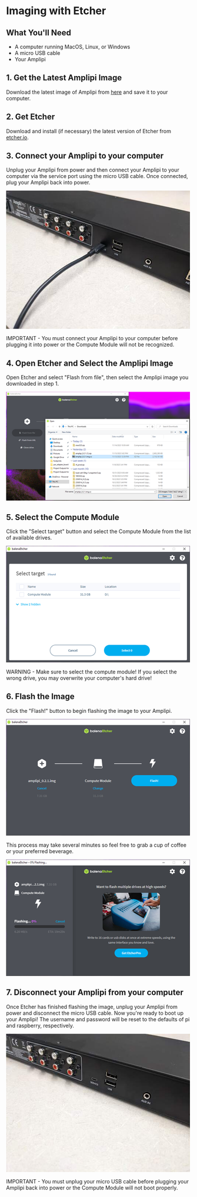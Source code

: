 # Imaging with Etcher

## What You'll Need
  * A computer running MacOS, Linux, or Windows
  * A micro USB cable
  * Your Amplipi

## 1. Get the Latest Amplipi Image
  Download the latest image of Amplipi from [here](https://drive.google.com/file/d/1VHQhHivWCNVwmHukqtjjWu322Nxu_iDp/view) and save it to your computer.

## 2. Get Etcher
Download and install (if necessary) the latest version of Etcher from [etcher.io](https://etcher.io/).

## 3. Connect your Amplipi to your computer
  Unplug your Amplipi from power and then connect your Amplipi to your computer via the service port using the micro USB cable. Once connected, plug your Amplipi back into power.

  ![connected to service port](imgs/flashing/plugged_sp.jpg)

  IMPORTANT - You must connect your Amplipi to your computer before plugging it into power or the Compute Module will not be recognized.

## 4. Open Etcher and Select the Amplipi Image
  Open Etcher and select "Flash from file", then select the Amplipi image you downloaded in step 1.

 ![selecting image](imgs/flashing/image.png)

## 5. Select the Compute Module
  Click the "Select target" button and select the Compute Module from the list of available drives.

  ![selecting device](imgs/flashing/device.png)

  WARNING -  Make sure to select the compute module! If you select the wrong drive, you may overwrite your computer's hard drive!

## 6. Flash the Image
  Click the "Flash!" button to begin flashing the image to your Amplipi.

  ![ready to flash](imgs/flashing/ready.png)

  This process may take several minutes so feel free to grab a cup of coffee or your preferred beverage.

![flashing](imgs/flashing/flashing.png)

## 7. Disconnect your Amplipi from your computer
  Once Etcher has finished flashing the image, unplug your Amplipi from power and disconnect the micro USB cable. Now you're ready to boot up your Amplipi! The username and password will be reset to the defaults of pi and raspberry, respectively.

  ![unplugged from service port](imgs/flashing/unplugged_sp.jpg)

  IMPORTANT - You must unplug your micro USB cable before plugging your Amplipi back into power or the Compute Module will not boot properly.
